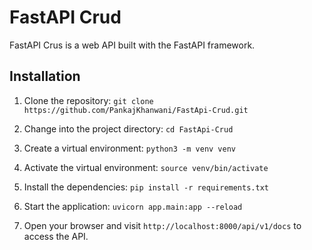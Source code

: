 # FastAPI Crud

FastAPI Crus is a web API built with the FastAPI framework.

## Installation

1. Clone the repository: ```git clone https://github.com/PankajKhanwani/FastApi-Crud.git```
2. Change into the project directory: ```cd FastApi-Crud```

3. Create a virtual environment: ```python3 -m venv venv```
4. Activate the virtual environment: ```source venv/bin/activate```
5. Install the dependencies: ```pip install -r requirements.txt```
6. Start the application: ```uvicorn app.main:app --reload```
7. Open your browser and visit `````http://localhost:8000/api/v1/docs````` to access the API.


